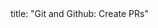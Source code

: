 <frontmatter>
title: "Git and Github: Create PRs"
</frontmatter>

<include src="index-body.md" boilerplate />
